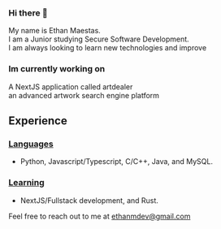 ### Hi there 👋
My name is Ethan Maestas. </br>
I am a Junior studying Secure Software Development. </br>
I am always looking to learn new technologies and improve

### Im currently working on
A NextJS application called artdealer </br> 
an advanced artwork search engine platform

## Experience
### <ins>Languages</ins>
- Python, Javascript/Typescript, C/C++, Java, and MySQL.
### <ins>Learning</ins>
- NextJS/Fullstack development, and Rust.

Feel free to reach out to me at ethanmdev@gmail.com

<!--
**devethanm/devethanm** is a ✨ _special_ ✨ repository because its `README.md` (this file) appears on your GitHub profile.

Here are some ideas to get you started:

- 🔭 I’m currently working on ...
- 🌱 I’m currently learning ...
- 👯 I’m looking to collaborate on ...
- 🤔 I’m looking for help with ...
- 💬 Ask me about ...
- 📫 How to reach me: ...
- 😄 Pronouns: ...
- ⚡ Fun fact: ...
-->
